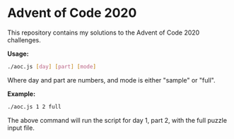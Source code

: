 # Advent of Code 2020

This repository contains my solutions to the Advent of Code 2020 challenges.

**Usage:**
```bash
./aoc.js [day] [part] [mode]
```

Where day and part are numbers, and mode is either "sample" or "full".

**Example:**

```bash
./aoc.js 1 2 full
```

The above command will run the script for day 1, part 2, with the full puzzle
input file.